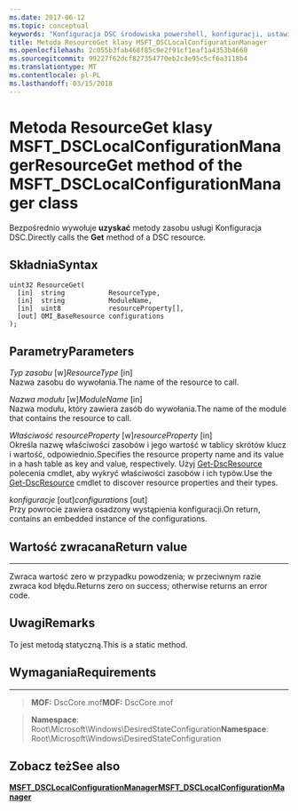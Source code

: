 ```yaml
---
ms.date: 2017-06-12
ms.topic: conceptual
keywords: "Konfiguracja DSC środowiska powershell, konfiguracji, ustawienia"
title: Metoda ResourceGet klasy MSFT_DSCLocalConfigurationManager
ms.openlocfilehash: 2c055b3fab468f85c9e2f91cf1eaf1a4353b4660
ms.sourcegitcommit: 99227f62dcf827354770eb2c3e95c5cf6a3118b4
ms.translationtype: MT
ms.contentlocale: pl-PL
ms.lasthandoff: 03/15/2018
---
```

# <a name="resourceget-method-of-the-msftdsclocalconfigurationmanager-class"></a><span data-ttu-id="455db-103">Metoda ResourceGet klasy MSFT_DSCLocalConfigurationManager</span><span class="sxs-lookup"><span data-stu-id="455db-103">ResourceGet method of the MSFT_DSCLocalConfigurationManager class</span></span>

<span data-ttu-id="455db-104">Bezpośrednio wywołuje **uzyskać** metody zasobu usługi Konfiguracja DSC.</span><span class="sxs-lookup"><span data-stu-id="455db-104">Directly calls the **Get** method of a DSC resource.</span></span>

<a name="syntax"></a><span data-ttu-id="455db-105">Składnia</span><span class="sxs-lookup"><span data-stu-id="455db-105">Syntax</span></span>
------

```mof
uint32 ResourceGet(
  [in]  string           ResourceType,
  [in]  string           ModuleName,
  [in]  uint8            resourceProperty[],
  [out] OMI_BaseResource configurations
);
```

<a name="parameters"></a><span data-ttu-id="455db-106">Parametry</span><span class="sxs-lookup"><span data-stu-id="455db-106">Parameters</span></span>
----------

<span data-ttu-id="455db-107">*Typ zasobu* \[w\]</span><span class="sxs-lookup"><span data-stu-id="455db-107">*ResourceType* \[in\]</span></span>  
<span data-ttu-id="455db-108">Nazwa zasobu do wywołania.</span><span class="sxs-lookup"><span data-stu-id="455db-108">The name of the resource to call.</span></span>

<span data-ttu-id="455db-109">*Nazwa modułu* \[w\]</span><span class="sxs-lookup"><span data-stu-id="455db-109">*ModuleName* \[in\]</span></span>  
<span data-ttu-id="455db-110">Nazwa modułu, który zawiera zasób do wywołania.</span><span class="sxs-lookup"><span data-stu-id="455db-110">The name of the module that contains the resource to call.</span></span>

<span data-ttu-id="455db-111">*Właściwość resourceProperty* \[w\]</span><span class="sxs-lookup"><span data-stu-id="455db-111">*resourceProperty* \[in\]</span></span>  
<span data-ttu-id="455db-112">Określa nazwę właściwości zasobów i jego wartość w tablicy skrótów klucz i wartość, odpowiednio.</span><span class="sxs-lookup"><span data-stu-id="455db-112">Specifies the resource property name and its value in a hash table as key and value, respectively.</span></span> <span data-ttu-id="455db-113">Użyj [Get-DscResource](https://technet.microsoft.com/library/dn521625.aspx) polecenia cmdlet, aby wykryć właściwości zasobów i ich typów.</span><span class="sxs-lookup"><span data-stu-id="455db-113">Use the [Get-DscResource](https://technet.microsoft.com/library/dn521625.aspx) cmdlet to discover resource properties and their types.</span></span>

<span data-ttu-id="455db-114">*konfiguracje* \[out\]</span><span class="sxs-lookup"><span data-stu-id="455db-114">*configurations* \[out\]</span></span>  
<span data-ttu-id="455db-115">Przy powrocie zawiera osadzony wystąpienia konfiguracji.</span><span class="sxs-lookup"><span data-stu-id="455db-115">On return, contains an embedded instance of the configurations.</span></span>

## <a name="return-value"></a><span data-ttu-id="455db-116">Wartość zwracana</span><span class="sxs-lookup"><span data-stu-id="455db-116">Return value</span></span>
------------

<span data-ttu-id="455db-117">Zwraca wartość zero w przypadku powodzenia; w przeciwnym razie zwraca kod błędu.</span><span class="sxs-lookup"><span data-stu-id="455db-117">Returns zero on success; otherwise returns an error code.</span></span>

## <a name="remarks"></a><span data-ttu-id="455db-118">Uwagi</span><span class="sxs-lookup"><span data-stu-id="455db-118">Remarks</span></span>

<span data-ttu-id="455db-119">To jest metodą statyczną.</span><span class="sxs-lookup"><span data-stu-id="455db-119">This is a static method.</span></span>

## <a name="requirements"></a><span data-ttu-id="455db-120">Wymagania</span><span class="sxs-lookup"><span data-stu-id="455db-120">Requirements</span></span>
------------
><span data-ttu-id="455db-121">**MOF:** DscCore.mof</span><span class="sxs-lookup"><span data-stu-id="455db-121">**MOF:** DscCore.mof</span></span>

><span data-ttu-id="455db-122">**Namespace**: Root\Microsoft\Windows\DesiredStateConfiguration</span><span class="sxs-lookup"><span data-stu-id="455db-122">**Namespace**: Root\Microsoft\Windows\DesiredStateConfiguration</span></span>


## <a name="see-also"></a><span data-ttu-id="455db-123">Zobacz też</span><span class="sxs-lookup"><span data-stu-id="455db-123">See also</span></span>


[<span data-ttu-id="455db-124">**MSFT_DSCLocalConfigurationManager**</span><span class="sxs-lookup"><span data-stu-id="455db-124">**MSFT_DSCLocalConfigurationManager**</span></span>](msft-dsclocalconfigurationmanager.md)


 

 



